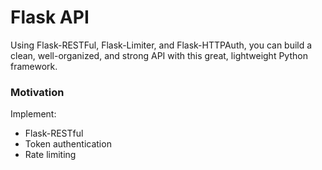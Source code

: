 # Flask API 

Using Flask-RESTFul, Flask-Limiter, and Flask-HTTPAuth, you can build a clean, well-organized, and strong API with this great, lightweight Python framework.

### Motivation
Implement:
- Flask-RESTful
- Token authentication
- Rate limiting
